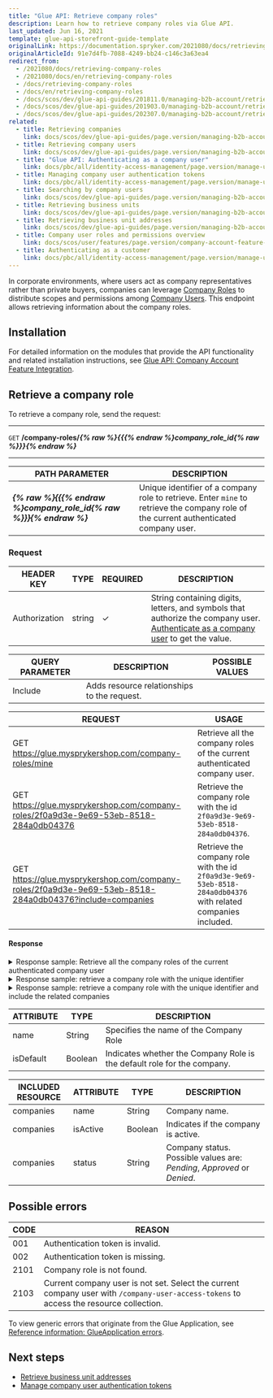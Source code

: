 ```yaml
---
title: "Glue API: Retrieve company roles"
description: Learn how to retrieve company roles via Glue API.
last_updated: Jun 16, 2021
template: glue-api-storefront-guide-template
originalLink: https://documentation.spryker.com/2021080/docs/retrieving-company-roles
originalArticleId: 91e7d4fb-7088-4249-bb24-c146c3a63ea4
redirect_from:
  - /2021080/docs/retrieving-company-roles
  - /2021080/docs/en/retrieving-company-roles
  - /docs/retrieving-company-roles
  - /docs/en/retrieving-company-roles
  - /docs/scos/dev/glue-api-guides/201811.0/managing-b2b-account/retrieving-company-roles.html
  - /docs/scos/dev/glue-api-guides/201903.0/managing-b2b-account/retrieving-company-roles.html
  - /docs/scos/dev/glue-api-guides/202307.0/managing-b2b-account/retrieving-company-roles.html
related:
  - title: Retrieving companies
    link: docs/scos/dev/glue-api-guides/page.version/managing-b2b-account/retrieving-companies.html
  - title: Retrieving company users
    link: docs/scos/dev/glue-api-guides/page.version/managing-b2b-account/retrieving-company-users.html
  - title: "Glue API: Authenticating as a company user"
    link: docs/pbc/all/identity-access-management/page.version/manage-using-glue-api/glue-api-authenticate-as-a-company-user.html
  - title: Managing company user authentication tokens
    link: docs/pbc/all/identity-access-management/page.version/manage-using-glue-api/glue-api-manage-company-user-authentication-tokens.html
  - title: Searching by company users
    link: docs/scos/dev/glue-api-guides/page.version/managing-b2b-account/searching-by-company-users.html
  - title: Retrieving business units
    link: docs/scos/dev/glue-api-guides/page.version/managing-b2b-account/retrieving-business-units.html
  - title: Retrieving business unit addresses
    link: docs/scos/dev/glue-api-guides/page.version/managing-b2b-account/retrieving-business-unit-addresses.html
  - title: Company user roles and permissions overview
    link: docs/scos/user/features/page.version/company-account-feature-overview/company-user-roles-and-permissions-overview.html
  - title: Authenticating as a customer
    link: docs/pbc/all/identity-access-management/page.version/manage-using-glue-api/glue-api-authenticate-as-a-customer.html
---
```


In corporate environments, where users act as company representatives rather than private buyers, companies can leverage [Company Roles](/docs/pbc/all/customer-relationship-management/{{page.version}}/company-account-feature-overview/company-user-roles-and-permissions-overview.html) to distribute scopes and permissions among [Company Users](/docs/pbc/all/customer-relationship-management/{{page.version}}/company-account-feature-overview/company-accounts-overview.html). This endpoint allows retrieving information about the company roles.

## Installation

For detailed information on the modules that provide the API functionality and related installation instructions, see [Glue API: Company Account Feature Integration](/docs/pbc/all/customer-relationship-management/{{page.version}}/install-and-upgrade/install-glue-api/install-the-company-account-glue-api.html).

## Retrieve a company role

To retrieve a company role, send the request:

***
`GET` **/company-roles/*{% raw %}{{{% endraw %}company_role_id{% raw %}}}{% endraw %}***
***

| PATH PARAMETER | DESCRIPTION |
| --- | --- |
| ***{% raw %}{{{% endraw %}company_role_id{% raw %}}}{% endraw %}*** | Unique identifier of a company role to retrieve. Enter `mine` to retrieve the company role of the current authenticated company user. |

### Request

| HEADER KEY | TYPE | REQUIRED | DESCRIPTION |
| --- | --- | --- | --- |
| Authorization | string | &check; | String containing digits, letters, and symbols that authorize the company user. [Authenticate as a company user](/docs/pbc/all/identity-access-management/{{page.version}}/manage-using-glue-api/glue-api-authenticate-as-a-company-user.html#authenticate-as-a-company-user) to get the value. |

| QUERY PARAMETER | DESCRIPTION | POSSIBLE VALUES |
| --- | --- | --- |
| Include | Adds resource relationships to the request. |  |

| REQUEST | USAGE |
| --- | --- |
| GET https://glue.mysprykershop.com/company-roles/mine | Retrieve all the company roles of the current authenticated company user. |
| GET https://glue.mysprykershop.com/company-roles/2f0a9d3e-9e69-53eb-8518-284a0db04376 | Retrieve the company role with the id `2f0a9d3e-9e69-53eb-8518-284a0db04376`. |
| GET https://glue.mysprykershop.com/company-roles/2f0a9d3e-9e69-53eb-8518-284a0db04376?include=companies | Retrieve the company role with the id `2f0a9d3e-9e69-53eb-8518-284a0db04376` with related companies included. |

#### Response

<details>
<summary markdown='span'>Response sample: Retrieve all the company roles of the current authenticated company user</summary>

```json
{
    "data": [
        {
            "type": "company-roles",
            "id": "2f0a9d3e-9e69-53eb-8518-284a0db04376",
            "attributes": {
                "name": "Admin",
                "isDefault": true
        },
        "links": {
            "self": "https://glue.mysprykershop.com/company-roles/2f0a9d3e-9e69-53eb-8518-284a0db04376"
        }
    }
    ],
    "links": {
        "self": "https://glue.mysprykershop.com/company-roles/mine"
    }
}
```
</details>


<details>
<summary markdown='span'>Response sample: retrieve a company role with the unique identifier</summary>

```json
{
    "data": {
        "type": "company-roles",
        "id": "2f0a9d3e-9e69-53eb-8518-284a0db04376",
        "attributes": {
            "name": "Admin",
            "isDefault": true
        },
        "links": {
            "self": "https://glue.mysprykershop.com/company-roles/2f0a9d3e-9e69-53eb-8518-284a0db04376"
        }
    }
}
```
</details>


<details>
<summary markdown='span'>Response sample: retrieve a company role with the unique identifier and include the related companies</summary>

```json
{
    "data": {
        "type": "company-roles",
        "id": "2f0a9d3e-9e69-53eb-8518-284a0db04376",
        "attributes": {...},
        "links": {...},
        "relationships": {
            "companies": {
                "data": [
                    {
                        "type": "companies",
                        "id": "0818f408-cc84-575d-ad54-92118a0e4273"
                    }
                ]
            }
        }
    },
    "included": [
        {
            "type": "companies",
            "id": "0818f408-cc84-575d-ad54-92118a0e4273",
            "attributes": {
                "isActive": true,
                "name": "Test Company",
                "status": "approved"
            },
            "links": {
                "self": "https://glue.mysprykershop.com/companies/0818f408-cc84-575d-ad54-92118a0e4273"
            }
        }
    ]
}
```
</details>

| ATTRIBUTE | TYPE | DESCRIPTION |
| --- | --- | --- |
| name | String | Specifies the name of the Company Role |
| isDefault | Boolean | Indicates whether the Company Role is the default role for the company. |

| INCLUDED RESOURCE | ATTRIBUTE | TYPE | DESCRIPTION |
| --- | --- | --- | --- |
| companies | name | String | Company name. |
| companies | isActive | Boolean | Indicates if the company is active. |
| companies | status | String | Company status. Possible values are: *Pending*, *Approved* or *Denied*. |

## Possible errors

| CODE | REASON |
| --- | --- |
| 001 | Authentication token is invalid. |
| 002 | Authentication token is missing. |
| 2101 | Company role is not found. |
| 2103 | Current company user is not set. Select the current company user with `/company-user-access-tokens` to access the resource collection. |

To view generic errors that originate from the Glue Application, see [Reference information: GlueApplication errors](/docs/scos/dev/glue-api-guides/{{page.version}}/reference-information-glueapplication-errors.html).

##  Next steps

* [Retrieve business unit addresses](/docs/scos/dev/glue-api-guides/{{page.version}}/managing-b2b-account/retrieving-business-unit-addresses.html)
* [Manage company user authentication tokens](/docs/pbc/all/identity-access-management/{{page.version}}/manage-using-glue-api/glue-api-manage-company-user-authentication-tokens.html)
